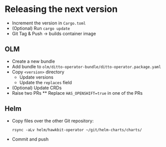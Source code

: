 # Releasing the next version

* Increment the version in `Cargo.toml`
* (Optional) Run `cargo update`
* Git Tag & Push -> builds container image

## OLM

* Create a new bundle
* Add bundle to `olm/ditto-operator-bundle/ditto-operator.package.yaml`
* Copy `<version>` directory
  * Update versions
  * Update the `replaces` field
* (Optional) Update CRDs
* Raise two PRs
  ** Replace `HAS_OPENSHIFT=true` in one of the PRs

## Helm

* Copy files over the other Git repository:

      rsync -aLv helm/hawkbit-operator ~/git/helm-charts/charts/

* Commit and push
